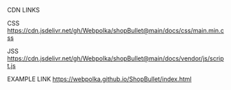CDN LINKS

CSS
https://cdn.jsdelivr.net/gh/Webpolka/shopBullet@main/docs/css/main.min.css

JSS
https://cdn.jsdelivr.net/gh/Webpolka/shopBullet@main/docs/vendor/js/script.js


EXAMPLE LINK
https://webpolka.github.io/ShopBullet/index.html

